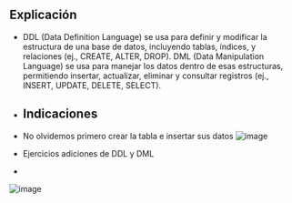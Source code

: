## Explicación
- DDL (Data Definition Language) se usa para definir y modificar la estructura de una base de datos, incluyendo tablas, índices, y relaciones (ej., CREATE, ALTER, DROP). DML (Data Manipulation Language) se usa para manejar los datos dentro de esas estructuras, permitiendo insertar, actualizar, eliminar y consultar registros (ej., INSERT, UPDATE, DELETE, SELECT).

- ## Indicaciones
- No olvidemos primero crear la tabla e insertar sus datos
![image](https://github.com/user-attachments/assets/c90cc85c-22a4-4797-abc2-f13cc0eb7112)
-  Ejercicios adiciones de DDL y DML
-  
![image](https://github.com/user-attachments/assets/7e1fda2e-db43-4fd5-9f13-5a5b20dc84ba)
